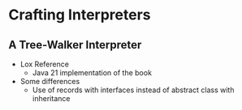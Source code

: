 # Crafting Interpreters

## A Tree-Walker Interpreter

- Lox Reference
    - Java 21 implementation of the book
- Some differences
    - Use of records with interfaces instead of abstract class with inheritance